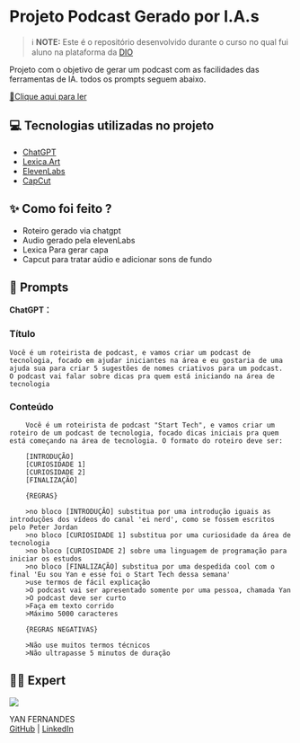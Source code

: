 # Projeto Podcast Gerado por I.A.s

> ℹ️  **NOTE:**  Este é o repositório desenvolvido durante o curso no qual fui aluno na plataforma da  [DIO](https://dio.me/)

Projeto com o objetivo de gerar um podcast com as facilidades das ferramentas de IA. todos os prompts seguem abaixo.

[📕Clique aqui para ler](#)

## 💻 Tecnologias utilizadas no projeto

- [ChatGPT](https://chat.openai.com/)
- [Lexica.Art](https://lexica.art/)
- [ElevenLabs](https://elevenlabs.io/)
- [CapCut](https://www.capcut.com/my-edit)

## ✨ Como foi feito ?
- Roteiro gerado via chatgpt
- Audio gerado pela elevenLabs
- Lexica Para gerar capa
- Capcut para tratar aúdio e adicionar sons de fundo

## 🧠 Prompts

**ChatGPT：**

### Título

    Você é um roteirista de podcast, e vamos criar um podcast de tecnologia, focado em ajudar iniciantes na área e eu gostaria de uma ajuda sua para criar 5 sugestões de nomes criativos para um podcast. 
    O podcast vai falar sobre dicas pra quem está iniciando na área de tecnologia

### Conteúdo
```
    Você é um roteirista de podcast "Start Tech", e vamos criar um roteiro de um podcast de tecnologia, focado dicas iniciais pra quem está começando na área de tecnologia. O formato do roteiro deve ser:

    [INTRODUÇÃO]
    [CURIOSIDADE 1]
    [CURIOSIDADE 2]
    [FINALIZAÇÃO]

    {REGRAS}

    >no bloco [INTRODUÇÃO] substitua por uma introdução iguais as introduções dos vídeos do canal 'ei nerd', como se fossem escritos pelo Peter Jordan
    >no bloco [CURIOSIDADE 1] substitua por uma curiosidade da área de tecnologia
    >no bloco [CURIOSIDADE 2] sobre uma linguagem de programação para iniciar os estudos
    >no bloco [FINALIZAÇÃO] substitua por uma despedida cool com o final 'Eu sou Yan e esse foi o Start Tech dessa semana'
    >use termos de fácil explicação
    >O podcast vai ser apresentado somente por uma pessoa, chamada Yan
    >O podcast deve ser curto
    >Faça em texto corrido
    >Máximo 5000 caracteres

    {REGRAS NEGATIVAS}

    >Não use muitos termos técnicos
    >Não ultrapasse 5 minutos de duração
```

## 👨‍💻 Expert

[![](https://avatars.githubusercontent.com/u/143640083?s=400&u=739976993ba536e2f6692cd3abea9fd247bc13cc&v=4)](https://avatars.githubusercontent.com/u/143640083?s=400&u=739976993ba536e2f6692cd3abea9fd247bc13cc&v=4)

YAN FERNANDES  
[GitHub](https://github.com/yancfgomes) | [LinkedIn](https://www.linkedin.com/in/yan-da-costa-fernandes-gomes-46353819a/) 

  
  

